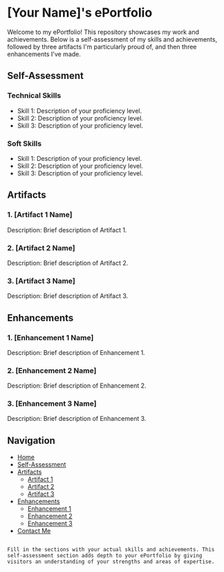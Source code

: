 
# [Your Name]'s ePortfolio

Welcome to my ePortfolio! This repository showcases my work and achievements. Below is a self-assessment of my skills and achievements, followed by three artifacts I'm particularly proud of, and then three enhancements I've made. 

## Self-Assessment

### Technical Skills
- Skill 1: Description of your proficiency level.
- Skill 2: Description of your proficiency level.
- Skill 3: Description of your proficiency level.

### Soft Skills
- Skill 1: Description of your proficiency level.
- Skill 2: Description of your proficiency level.
- Skill 3: Description of your proficiency level.

## Artifacts

### 1. [Artifact 1 Name]
Description: Brief description of Artifact 1.

### 2. [Artifact 2 Name]
Description: Brief description of Artifact 2.

### 3. [Artifact 3 Name]
Description: Brief description of Artifact 3.

## Enhancements

### 1. [Enhancement 1 Name]
Description: Brief description of Enhancement 1.

### 2. [Enhancement 2 Name]
Description: Brief description of Enhancement 2.

### 3. [Enhancement 3 Name]
Description: Brief description of Enhancement 3.

## Navigation

- [Home](#)
- [Self-Assessment](#self-assessment)
- [Artifacts](#artifacts)
  - [Artifact 1](#artifact-1-name)
  - [Artifact 2](#artifact-2-name)
  - [Artifact 3](#artifact-3-name)
- [Enhancements](#enhancements)
  - [Enhancement 1](#enhancement-1-name)
  - [Enhancement 2](#enhancement-2-name)
  - [Enhancement 3](#enhancement-3-name)
- [Contact Me](#)
```

Fill in the sections with your actual skills and achievements. This self-assessment section adds depth to your ePortfolio by giving visitors an understanding of your strengths and areas of expertise.
